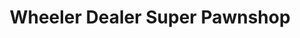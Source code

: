 ---
title: "Wheeler Dealer Super Pawnshop"
url: /bangor-township/wheeler-dealer-super-pawnshop/
shop: Leiher
---
